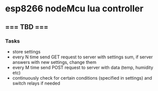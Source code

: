 # esp8266 nodeMcu lua controller
## === TBD ===
### Tasks
+ store settings
+ every N time send GET request to server with settings sum, if server answers with new settings, change them
+ every M time send POST request to server with data (temp, humidity etc)
+ continuously check for certain conditions (specified in settings) and switch relays if needed
